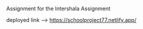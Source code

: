 Assignment for the Intershala Assignment

 
 deployed link --> 
 https://schoolproject77.netlify.app/
